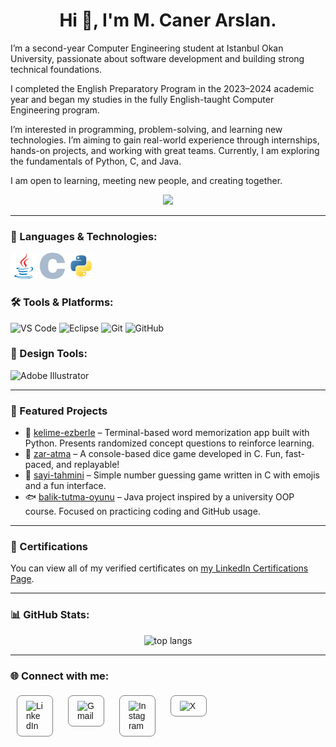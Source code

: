 <h1 align="center">Hi 👋, I'm M. Caner Arslan.</h1>

I’m a second-year Computer Engineering student at Istanbul Okan University, passionate about software development and building strong technical foundations.

I completed the English Preparatory Program in the 2023–2024 academic year and began my studies in the fully English-taught Computer Engineering program.

I’m interested in programming, problem-solving, and learning new technologies. I’m aiming to gain real-world experience through internships, hands-on projects, and working with great teams. Currently, I am exploring the fundamentals of Python, C, and Java.

I am open to learning, meeting new people, and creating together.

<p align="center">
  <img src="https://readme-typing-svg.herokuapp.com/?lines=Hi,+welcome+to+my+GitHub!;I%27m+a+Computer+Engineering+student+%F0%9F%92%BB;Currently+learning+Java+%E2%98%95;Coding+is+my+passion+%F0%9F%9A%80;I+love+learning+new+things+%F0%9F%93%9A&center=true&width=500&height=45">
</p>

---

<h3 align="left">🧠 Languages & Technologies:</h3>
<p align="left">
  <img src="https://raw.githubusercontent.com/devicons/devicon/master/icons/java/java-original.svg" alt="Java" width="42" height="42" />
  <img src="https://raw.githubusercontent.com/devicons/devicon/master/icons/c/c-original.svg" alt="C" width="42" height="42" />
  <img src="https://raw.githubusercontent.com/devicons/devicon/master/icons/python/python-original.svg" alt="Python" width="42" height="42" />
</p>

<h3 align="left">🛠️ Tools & Platforms:</h3>
<p align="left">
  <img src="https://cdn.jsdelivr.net/gh/devicons/devicon/icons/vscode/vscode-original.svg" width="40" alt="VS Code" />
  <img src="https://cdn.jsdelivr.net/gh/devicons/devicon/icons/eclipse/eclipse-original.svg" width="40" alt="Eclipse" />
  <img src="https://cdn.jsdelivr.net/gh/devicons/devicon/icons/git/git-original.svg" width="40" alt="Git" />
  <img src="https://cdn.jsdelivr.net/gh/devicons/devicon/icons/github/github-original.svg" width="40" alt="GitHub" />
</p>

<h3 align="left">🎨 Design Tools:</h3>
<p align="left">
  <img src="https://cdn.jsdelivr.net/gh/devicons/devicon/icons/illustrator/illustrator-plain.svg" width="40" alt="Adobe Illustrator" />
</p>

---

### 📌 Featured Projects

- 📘 [kelime-ezberle](https://github.com/mcanerarslan/kelime-ezberle) – Terminal-based word memorization app built with Python. Presents randomized concept questions to reinforce learning.
- 🎲 [zar-atma](https://github.com/mcanerarslan/zar-atma) – A console-based dice game developed in C. Fun, fast-paced, and replayable!
- 🎯 [sayi-tahmini](https://github.com/mcanerarslan/sayi-tahmini) – Simple number guessing game written in C with emojis and a fun interface.
- 🐟 [balik-tutma-oyunu](https://github.com/mcanerarslan/balik-tutma-oyunu) – Java project inspired by a university OOP course. Focused on practicing coding and GitHub usage.

---

### 🏅 Certifications

You can view all of my verified certificates on [my LinkedIn Certifications Page](https://www.linkedin.com/in/mcanerarslan/details/certifications/).

---

<h3 align="left">📊 GitHub Stats:</h3>
<p align="center">
  <img src="https://github-readme-stats.vercel.app/api/top-langs/?username=mcanerarslan&layout=compact&theme=default" alt="top langs"/>
</p>

---

<h3 align="left">🌐 Connect with me:</h3>
<p align="left">
  <a href="https://linkedin.com/in/mcanerarslan" target="_blank" style="display:inline-flex; align-items:center; gap:8px; margin:5px 10px; padding:8px 14px; border:1px solid gray; border-radius:8px; text-decoration:none; color:inherit; font-family:sans-serif; font-size:14px;">
    <img src="https://cdn.jsdelivr.net/gh/devicons/devicon/icons/linkedin/linkedin-original.svg" alt="LinkedIn" width="28" />
  </a>
  <a href="mailto:mahmutcanerarslan@gmail.com" target="_blank" style="display:inline-flex; align-items:center; gap:8px; margin:5px 10px; padding:8px 14px; border:1px solid gray; border-radius:8px; text-decoration:none; color:inherit; font-family:sans-serif; font-size:14px;">
    <img src="https://cdn-icons-png.flaticon.com/512/732/732200.png" alt="Gmail" width="28" />
  </a>
  <a href="https://instagram.com/mcanerarslan" target="_blank" style="display:inline-flex; align-items:center; gap:8px; margin:5px 10px; padding:8px 14px; border:1px solid gray; border-radius:8px; text-decoration:none; color:inherit; font-family:sans-serif; font-size:14px;">
    <img src="https://cdn-icons-png.flaticon.com/512/2111/2111463.png" alt="Instagram" width="28" />
  </a>
  <a href="https://twitter.com/mcanerarslan" target="_blank" style="display:inline-flex; align-items:center; gap:8px; margin:5px 10px; padding:8px 14px; border:1px solid gray; border-radius:8px; text-decoration:none; color:inherit; font-family:sans-serif; font-size:14px;">
    <img src="https://cdn-icons-png.flaticon.com/512/5968/5968958.png" alt="X" width="28" />
  </a>
</p>
